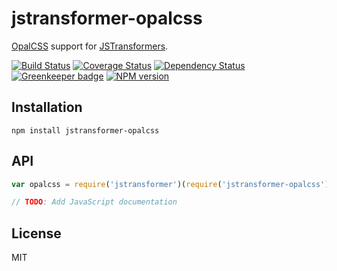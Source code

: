 # jstransformer-opalcss

[OpalCSS](https://github.com/robloach/opalcss) support for [JSTransformers](http://github.com/jstransformers).

[![Build Status](https://img.shields.io/travis/jstransformers/jstransformer-opalcss/master.svg)](https://travis-ci.org/jstransformers/jstransformer-opalcss)
[![Coverage Status](https://img.shields.io/codecov/c/github/jstransformers/jstransformer-opalcss/master.svg)](https://codecov.io/gh/jstransformers/jstransformer-opalcss)
[![Dependency Status](https://img.shields.io/david/jstransformers/jstransformer-opalcss/master.svg)](http://david-dm.org/jstransformers/jstransformer-opalcss)
[![Greenkeeper badge](https://badges.greenkeeper.io/jstransformers/jstransformer-opalcss.svg)](https://greenkeeper.io/)
[![NPM version](https://img.shields.io/npm/v/jstransformer-opalcss.svg)](https://www.npmjs.org/package/jstransformer-opalcss)

## Installation

    npm install jstransformer-opalcss

## API

```js
var opalcss = require('jstransformer')(require('jstransformer-opalcss'));

// TODO: Add JavaScript documentation
```

## License

MIT
